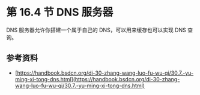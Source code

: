 # 第 16.4 节 DNS 服务器

DNS 服务器允许你搭建一个属于自己的 DNS，可以用来缓存也可以实现 DNS 查询。

## 参考资料

- [https://handbook.bsdcn.org/di-30-zhang-wang-luo-fu-wu-qi/30.7.-yu-ming-xi-tong-dns.html](https://handbook.bsdcn.org/di-30-zhang-wang-luo-fu-wu-qi/30.7.-yu-ming-xi-tong-dns.html)
